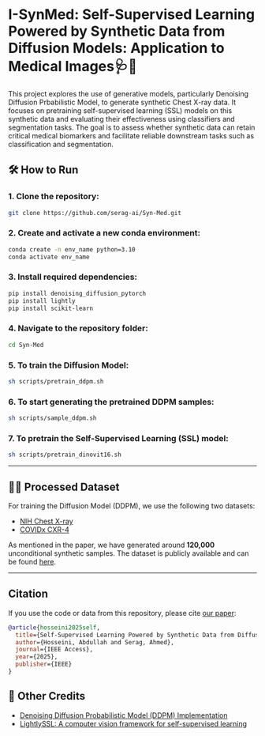# I-SynMed: Self-Supervised Learning Powered by Synthetic Data from Diffusion Models: Application to Medical Images🩺🤖

This project explores the use of generative models, particularly Denoising Diffusion Prbabilistic Model, to generate synthetic Chest X-ray data. It focuses on pretraining self-supervised learning (SSL) models on this synthetic data and evaluating their effectiveness using classifiers and segmentation tasks. The goal is to assess whether synthetic data can retain critical medical biomarkers and facilitate reliable downstream tasks such as classification and segmentation.

## 🛠️ How to Run

### 1. Clone the repository:
```bash
git clone https://github.com/serag-ai/Syn-Med.git
```

### 2. Create and activate a new conda environment:
```bash
conda create -n env_name python=3.10
conda activate env_name
```

### 3. Install required dependencies:
```bash
pip install denoising_diffusion_pytorch
pip install lightly
pip install scikit-learn
```

### 4. Navigate to the repository folder:
```bash
cd Syn-Med
```

### 5. To train the Diffusion Model:
```bash
sh scripts/pretrain_ddpm.sh
```

### 6. To start generating the pretrained DDPM samples:
```bash
sh scripts/sample_ddpm.sh
```

### 7. To pretrain the Self-Supervised Learning (SSL) model:
```bash
sh scripts/pretrain_dinovit16.sh
```

---

## 🧑‍⚕️ Processed Dataset

For training the Diffusion Model (DDPM), we use the following two datasets:

- [NIH Chest X-ray](https://www.kaggle.com/datasets/nih-chest-xrays/data)
- [COVIDx CXR-4](https://www.kaggle.com/datasets/andyczhao/covidx-cxr2)

As mentioned in the paper, we have generated around **120,000** unconditional synthetic samples. The dataset is publicly available and can be found [here](https://huggingface.co/datasets/serag-ai/Synthetic-X-Ray-Dataset).

---

## Citation
If you use the code or data from this repository, please cite [our paper](https://ieeexplore.ieee.org/document/10945534): 

```bibtex
@article{hosseini2025self,
  title={Self-Supervised Learning Powered by Synthetic Data from Diffusion Models: Application to X-Ray Images},
  author={Hosseini, Abdullah and Serag, Ahmed},
  journal={IEEE Access},
  year={2025},
  publisher={IEEE}
}
``` 

## 🔗 Other Credits

- [Denoising Diffusion Probabilistic Model (DDPM) Implementation](https://github.com/lucidrains/denoising-diffusion-pytorch)
- [LightlySSL: A computer vision framework for self-supervised learning](https://github.com/lightly-ai/lightly)

